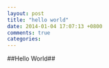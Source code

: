 ```yaml
---
layout: post
title: "hello world"
date: 2014-01-04 17:07:13 +0800
comments: true
categories: 
---
```

##Hello World##
